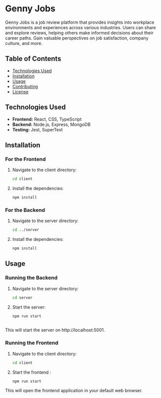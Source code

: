 # Genny Jobs

Genny Jobs is a job review platform that provides insights into workplace environments and experiences across various industries. Users can share and explore reviews, helping others make informed decisions about their career paths. Gain valuable perspectives on job satisfaction, company culture, and more.

## Table of Contents
- [Technologies Used](#technologies-used)
- [Installation](#installation)
- [Usage](#usage)
- [Contributing](#contributing)
- [License](#license)

## Technologies Used
- **Frontend:** React, CSS, TypeScript
- **Backend:** Node.js, Express, MongoDB
- **Testing:** Jest, SuperTest

## Installation

### For the Frontend
1. Navigate to the client directory:
   ```bash
   cd client
2. Install the dependencies:
   ```bash
   npm install

### For the Backend
1. Navigate to the server directory:
   ```bash
   cd ../server
2. Install the dependencies:
   ```bash
   npm install

## Usage

### Running the Backend
1. Navigate to the server directory:
   ```bash
   cd server

2. Start the server:
   ```bash
   npm run start
  
This will start the server on http://localhost:5001.

### Running the Frontend
1. Navigate to the client directory:
   ```bash
   cd client
   
2. Start the frontend :
   ```bash
   npm run start
   
This will open the frontend application in your default web browser.



